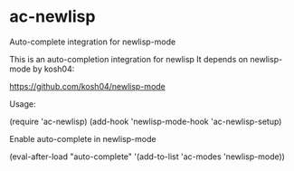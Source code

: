 ac-newlisp
==========

Auto-complete integration for newlisp-mode

This is an auto-completion integration for newlisp
It depends on newlisp-mode by kosh04:

https://github.com/kosh04/newlisp-mode

Usage:

  (require 'ac-newlisp)
  (add-hook 'newlisp-mode-hook 'ac-newlisp-setup)

Enable auto-complete in newlisp-mode

  (eval-after-load "auto-complete"
   '(add-to-list 'ac-modes 'newlisp-mode))

